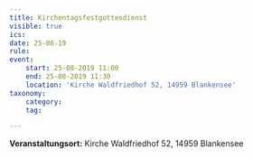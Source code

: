 ```yaml
---
title: Kirchentagsfestgottesdienst
visible: true
ics: 
date: 25-08-19
rule: 
event:
	start: 25-08-2019 11:00
	end: 25-08-2019 11:30
	location: 'Kirche Waldfriedhof 52, 14959 Blankensee'
taxonomy:
	category: 
	tag: 

---
```




**Veranstaltungsort:** Kirche Waldfriedhof 52, 14959 Blankensee

